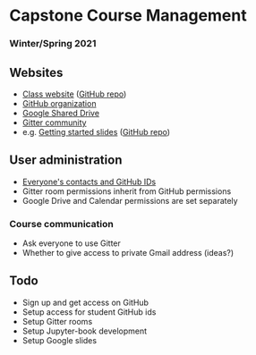 <!--
theme: gaia
paginate: true
headingDivider: 2 
backgroundColor: white
-->

# Capstone Course Management

### Winter/Spring 2021

## Websites

- [Class website](https://ucsb-ds-capstone-2021.github.io) ([GitHub repo](https://github.com/ucsb-ds-capstone-2021/ucsb-ds-capstone-2021.github.io))
- [GitHub organization](https://github.com/ucsb-ds-capstone-2021)
- [Google Shared Drive](https://drive.google.com/drive/u/0/folders/0AOYLmJQK0I4IUk9PVA)
- [Gitter community](https://gitter.im/ucsb-ds-capstone-2021/community)
- e.g. [Getting started slides](https://ucsb-ds-capstone-2021.github.io/slides/output/getting-started.html) ([GitHub repo](https://github.com/ucsb-ds-capstone-2021/slides))

## User administration

- [Everyone's contacts and GitHub IDs](https://docs.google.com/spreadsheets/d/1ccw_Ya7mYDyAW4SXMXVDDLFMyZmUyJ8tRTI_9ztUO24/edit#gid=898707876)
- Gitter room permissions inherit from GitHub permissions
- Google Drive and Calendar permissions are set separately

### Course communication

- Ask everyone to use Gitter
- Whether to give access to private Gmail address (ideas?)

## Todo 

- Sign up and get access on GitHub
- Setup access for student GitHub ids
- Setup Gitter rooms
- Setup Jupyter-book development
- Setup Google slides

